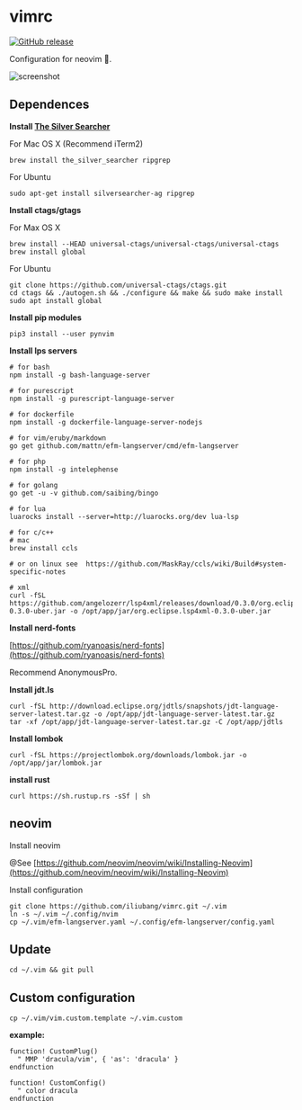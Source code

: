 # vimrc

[![GitHub release](https://img.shields.io/github/release/iliubang/vimrc.svg)](https://github.com/iliubang/vimrc/releases)

Configuration for neovim :rose:.

![screenshot](https://user-images.githubusercontent.com/13254917/55855557-6fc84d80-5b9a-11e9-8763-6df3b28ed4aa.png)

## Dependences 

**Install [The Silver Searcher](https://github.com/ggreer/the_silver_searcher)**

For Mac OS X (Recommend iTerm2)

```shell
brew install the_silver_searcher ripgrep
```

For Ubuntu

```shell
sudo apt-get install silversearcher-ag ripgrep
```

**Install ctags/gtags**

For Max OS X

```shell
brew install --HEAD universal-ctags/universal-ctags/universal-ctags
brew install global
```

For Ubuntu

```shell
git clone https://github.com/universal-ctags/ctags.git
cd ctags && ./autogen.sh && ./configure && make && sudo make install
sudo apt install global
```

**Install pip modules**

```shell
pip3 install --user pynvim
```

**Install lps servers**

```shell
# for bash
npm install -g bash-language-server

# for purescript
npm install -g purescript-language-server

# for dockerfile 
npm install -g dockerfile-language-server-nodejs

# for vim/eruby/markdown
go get github.com/mattn/efm-langserver/cmd/efm-langserver

# for php
npm install -g intelephense

# for golang
go get -u -v github.com/saibing/bingo

# for lua
luarocks install --server=http://luarocks.org/dev lua-lsp

# for c/c++
# mac
brew install ccls

# or on linux see  https://github.com/MaskRay/ccls/wiki/Build#system-specific-notes

# xml
curl -fSL https://github.com/angelozerr/lsp4xml/releases/download/0.3.0/org.eclipse.lsp4xml-0.3.0-uber.jar -o /opt/app/jar/org.eclipse.lsp4xml-0.3.0-uber.jar
```

**Install nerd-fonts**

[https://github.com/ryanoasis/nerd-fonts](https://github.com/ryanoasis/nerd-fonts)

Recommend AnonymousPro.

**Install jdt.ls**

```shell
curl -fSL http://download.eclipse.org/jdtls/snapshots/jdt-language-server-latest.tar.gz -o /opt/app/jdt-language-server-latest.tar.gz
tar -xf /opt/app/jdt-language-server-latest.tar.gz -C /opt/app/jdtls 
```

**Install lombok**

```shell
curl -fSL https://projectlombok.org/downloads/lombok.jar -o /opt/app/jar/lombok.jar
```

**install rust**

```shell
curl https://sh.rustup.rs -sSf | sh
```

## neovim

Install neovim

@See [https://github.com/neovim/neovim/wiki/Installing-Neovim](https://github.com/neovim/neovim/wiki/Installing-Neovim)

Install configuration

```shell
git clone https://github.com/iliubang/vimrc.git ~/.vim
ln -s ~/.vim ~/.config/nvim
cp ~/.vim/efm-langserver.yaml ~/.config/efm-langserver/config.yaml
```

## Update

```shell
cd ~/.vim && git pull
```

## Custom configuration

```shell
cp ~/.vim/vim.custom.template ~/.vim.custom
```

**example:**

```viml
function! CustomPlug()
  " MMP 'dracula/vim', { 'as': 'dracula' }
endfunction

function! CustomConfig()
  " color dracula
endfunction
```
